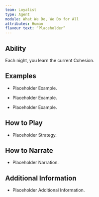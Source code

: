 ```yaml
---
team: Loyalist
type: Agent
module: What We Do, We Do for All
attributes: Human
flavour text: “Placeholder”
---
```

## Ability
Each night, you learn the current Cohesion.

## Examples
- Placeholder Example.

- Placeholder Example.

- Placeholder Example.

## How to Play
- Placeholder Strategy.

## How to Narrate
- Placeholder Narration.

## Additional Information
- Placeholder Additional Information.